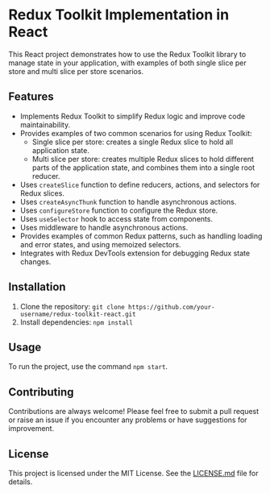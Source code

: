 # Redux Toolkit Implementation in React

This React project demonstrates how to use the Redux Toolkit library to manage state in your application, with examples of both single slice per store and multi slice per store scenarios.

## Features

- Implements Redux Toolkit to simplify Redux logic and improve code maintainability.
- Provides examples of two common scenarios for using Redux Toolkit:
  - Single slice per store: creates a single Redux slice to hold all application state.
  - Multi slice per store: creates multiple Redux slices to hold different parts of the application state, and combines them into a single root reducer.
- Uses `createSlice` function to define reducers, actions, and selectors for Redux slices.
- Uses `createAsyncThunk` function to handle asynchronous actions.
- Uses `configureStore` function to configure the Redux store.
- Uses `useSelector` hook to access state from components.
- Uses middleware to handle asynchronous actions.
- Provides examples of common Redux patterns, such as handling loading and error states, and using memoized selectors.
- Integrates with Redux DevTools extension for debugging Redux state changes.

## Installation

1. Clone the repository: `git clone https://github.com/your-username/redux-toolkit-react.git`
2. Install dependencies: `npm install`

## Usage

To run the project, use the command `npm start`.

## Contributing

Contributions are always welcome! Please feel free to submit a pull request or raise an issue if you encounter any problems or have suggestions for improvement.

## License

This project is licensed under the MIT License. See the [LICENSE.md](LICENSE.md) file for details.
